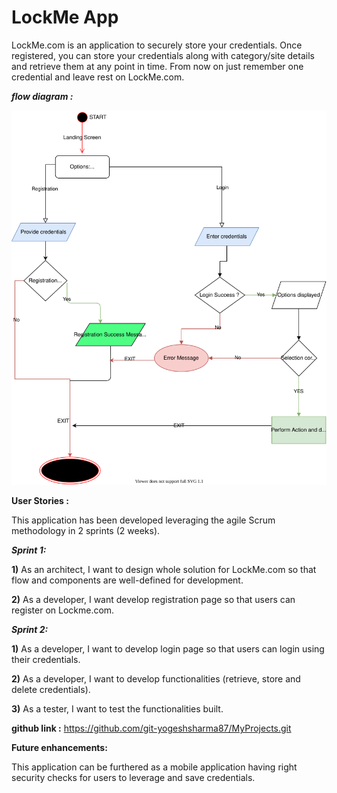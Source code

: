 # LockMe App
LockMe.com is an application to securely store your credentials. Once registered, you can 
store your credentials along with category/site details and retrieve them at any point in time.
From now on just remember one credential and leave rest on LockMe.com.  



**_flow diagram :_**

![](LockMe.svg)

**User Stories :**

This application has been developed leveraging the agile Scrum methodology in 2 sprints (2 weeks).

**_Sprint 1:_**

**1)** As an architect, I want to design whole solution for LockMe.com so that flow and 
components are well-defined for development.

**2)** As a developer, I want develop registration page so that users can register on Lockme.com.

**_Sprint 2:_**

**1)** As a developer, I want to develop login page so that users can login using their credentials.

**2)** As a developer, I want to develop functionalities (retrieve, store and delete credentials).

**3)** As a tester, I want to test the functionalities built.

**github link :** 
https://github.com/git-yogeshsharma87/MyProjects.git

**Future enhancements:**

This application can be furthered as a mobile application having right security checks for users to leverage 
and save credentials.

